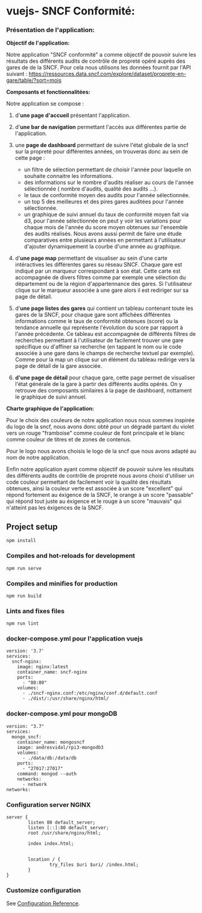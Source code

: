 # vuejs- SNCF Conformité:

### Présentation de l'application:

**Objectif de l'application:** 

Notre application "SNCF conformité" a comme objectif de pouvoir suivre les résultats des différents audits de contrôle de propreté opéré 
auprès des gares de de la SNCF. Pour cela nous utilisons les données fournit par l'API suivant :
https://ressources.data.sncf.com/explore/dataset/proprete-en-gare/table/?sort=mois


**Composants et fonctionnalitées:**

Notre application se compose :

1. d'**une page d'accueil** présentant l'application.
2. d'**une bar de navigation** permettant l'accès aux différentes partie de l'application.
3. une **page de dashboard** permettant de suivre l'état globale de la sncf sur la propreté pour différentes années, on trouveras donc au sein de cette page : 
    - un filtre de sélection permettant de choisir l'année pour laquelle on souhaite connaitre les informations.
    -  des informations sur le nombre d'audits réaliser au cours de l'année sélectionnée ( nombre d'audits, qualité des audits ...).
    - le taux de conformité moyen des audits pour l'année sélectionnée.
    - un top 5 des meilleures et des pires gares auditées pour l'année sélectionnée.
    - un graphique de suivi annuel  du taux de conformité moyen fait via d3, pour l'année sélectionnée on peut y voir les variations pour chaque mois de l'année du score moyen obtenues sur l'ensemble des audits réalisés. Nous avons aussi permit de faire une étude comparatives entre plusieurs années en permettant à l'utilisateur d'ajouter dynamiquement la courbe d'une année au graphique.

4. d'**une page map** permettant de visualiser au sein d'une carte intéractives les différentes gares su réseau SNCF. Chaque gare est indiqué par un marqueur correspondant à son état. Cette carte est accompagnée de divers filtres comme par exemple une sélection du département ou de la région d'appartennance des gares. Si l'utilisateur clique sur le marqueur associée à une gare alors il est rediriger sur sa page de détail.
5. d'**une page listes des gares** qui contient un tableau contenant toute les gares de la SNCF, pour chaque gare sont affichées différentes informations comme le taux de conformité obtenues (score) ou la tendance annuelle qui représente l'évolution du score par rapport à l'année précédente.
Ce tableau est accompagnée de différents filtres de recherches permettant à l'utilisateur de facilement trouver une gare spécifique ou d'affiner sa recherche (en tappant le nom ou le code associée à une gare dans le champs de recherche textuel par exemple). Comme pour la map un clique sur un élément du tableau redirige vers la page de détail de la gare associée.
6. **d'une page de détail** pour chaque gare, cette page permet de visualiser l'état générale de la gare à partir des différents audits opérés. 
On y retrouve des composants similaires à la page de dashboard, nottament le graphique de suivi annuel. 


**Charte graphique de l'application:**

Pour le choix des couleurs de notre application nous nous sommes inspirée du logo de la sncf, nous avons donc obté pour un dégradé partant du violet vers un rouge "framboise" comme couleur de font principale et le blanc comme couleur de titres et de zones de contenus.

Pour le logo nous avons choisis le logo de la sncf que nous avons adapté au nom de notre application.

Enfin notre application ayant comme objectif de pouvoir suivre les résultats des différents audits de contrôle de propreté nous avons choisi d'utiliser un code couleur permettant de facilement voir la qualité des résultats obtenues, ainsi la couleur verte est associée à un score "excellent" qui répond fortement au éxigence de la SNCF, le orange à un score "passable" qui répond tout juste au éxigence et le rouge à un score "mauvais" qui n'atteint pas les éxigences de la SNCF.


## Project setup
```
npm install
```

### Compiles and hot-reloads for development
```
npm run serve
```

### Compiles and minifies for production
```
npm run build
```

### Lints and fixes files
```
npm run lint
```

### docker-compose.yml pour l'application vuejs
```
version: '3.7'
services:
  sncf-nginx:
    image: nginx:latest
    container_name: sncf-nginx
    ports:
      - "80:80"
    volumes:
      - ./sncf-nginx.conf:/etc/nginx/conf.d/default.conf
      - ./dist/:/usr/share/nginx/html/
```

### docker-compose.yml pour mongoDB
```
version: "3.7"
services:
  mongo_sncf:
    container_name: mongosncf
    image: andresvidal/rpi3-mongodb3
    volumes:
      - ./data/db:/data/db
    ports:
      - "27017:27017"
    command: mongod --auth
    networks:
      - network
networks:
```

### Configuration server NGINX
```
server {
        listen 80 default_server;
        listen [::]:80 default_server;
        root /usr/share/nginx/html;

        index index.html;


        location / {
                try_files $uri $uri/ /index.html;
        }
}
```





### Customize configuration
See [Configuration Reference](https://cli.vuejs.org/config/).




